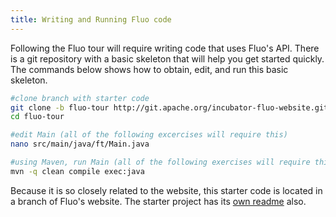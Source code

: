 ```yaml
---
title: Writing and Running Fluo code
---
```


Following the Fluo tour will require writing code that uses Fluo's API.  There is a git repository
with a basic skeleton that will help you get started quickly.   The commands below shows how to
obtain, edit, and run this basic skeleton.

```bash
#clone branch with starter code
git clone -b fluo-tour http://git.apache.org/incubator-fluo-website.git fluo-tour
cd fluo-tour

#edit Main (all of the following excercises will require this)
nano src/main/java/ft/Main.java

#using Maven, run Main (all of the following exercises will require this)
mvn -q clean compile exec:java
```

Because it is so closely related to the website, this starter code is located in a branch of Fluo's
website.  The starter project has its [own readme][readme] also.

[readme]: https://github.com/apache/incubator-fluo-website/tree/fluo-tour
